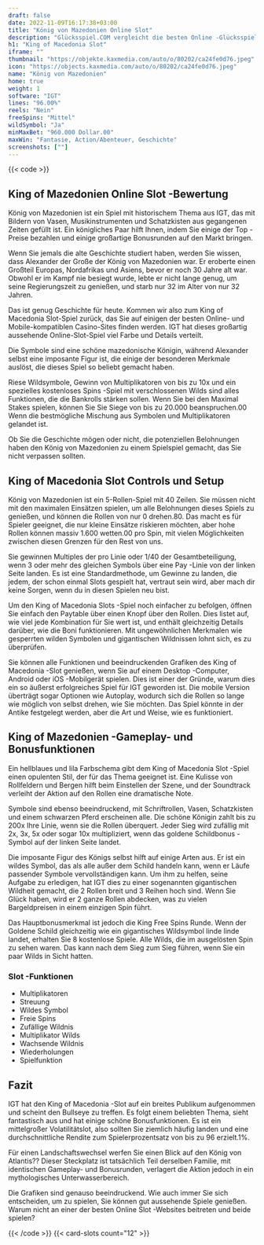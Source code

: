 ```yaml
---
draft: false
date: 2022-11-09T16:17:38+03:00
title: "König von Mazedonien Online Slot"
description: "Glücksspiel.COM vergleicht die besten Online -Glücksspiel -Sites und -spiele der Kanada.  Unabhängige Produktbewertungen und exklusive Anmeldeangebote. Jetzt spielen!"
h1: "King of Macedonia Slot"
iframe: ""
thumbnail: "https://objekte.kaxmedia.com/auto/o/80202/ca24fe0d76.jpeg"
icon: "https://objects.kaxmedia.com/auto/o/80202/ca24fe0d76.jpeg"
name: "König von Mazedonien"
home: true
weight: 1
software: "IGT"
lines: "96.00%"
reels: "Nein"
freeSpins: "Mittel"
wildSymbol: "Ja"
minMaxBet: "960.000 Dollar.00"
maxWin: "Fantasie, Action/Abenteuer, Geschichte"
screenshots: [""]
---
```


{{< code >}}<h2>King of Mazedonien Online Slot -Bewertung</h2><p>König von Mazedonien ist ein Spiel mit historischem Thema aus IGT, das mit Bildern von Vasen, Musikinstrumenten und Schatzkisten aus gegangenen Zeiten gefüllt ist. Ein königliches Paar hilft Ihnen, indem Sie einige der Top -Preise bezahlen und einige großartige Bonusrunden auf den Markt bringen.</p><p>Wenn Sie jemals die alte Geschichte studiert haben, werden Sie wissen, dass Alexander der Große der König von Mazedonien war. Er eroberte einen Großteil Europas, Nordafrikas und Asiens, bevor er noch 30 Jahre alt war. Obwohl er im Kampf nie besiegt wurde, lebte er nicht lange genug, um seine Regierungszeit zu genießen, und starb nur 32 im Alter von nur 32 Jahren.</p><p>Das ist genug Geschichte für heute. Kommen wir also zum King of Macedonia Slot-Spiel zurück, das Sie auf einigen der besten Online- und Mobile-kompatiblen Casino-Sites finden werden. IGT hat dieses großartig aussehende Online-Slot-Spiel viel Farbe und Details verteilt.</p><p>Die Symbole sind eine schöne mazedonische Königin, während Alexander selbst eine imposante Figur ist, die einige der besonderen Merkmale auslöst, die dieses Spiel so beliebt gemacht haben.</p><p>Riese Wildsymbole, Gewinn von Multiplikatoren von bis zu 10x und ein spezielles kostenloses Spins -Spiel mit verschlossenen Wilds sind alles Funktionen, die die Bankrolls stärken sollen. Wenn Sie bei den Maximal Stakes spielen, können Sie Sie Siege von bis zu 20.000 beanspruchen.00 Wenn die bestmögliche Mischung aus Symbolen und Multiplikatoren gelandet ist.</p><p>Ob Sie die Geschichte mögen oder nicht, die potenziellen Belohnungen haben den König von Mazedonien zu einem Spielspiel gemacht, das Sie nicht verpassen sollten.</p><h2>King of Macedonia Slot Controls und Setup</h2><p>König von Mazedonien ist ein 5-Rollen-Spiel mit 40 Zeilen. Sie müssen nicht mit den maximalen Einsätzen spielen, um alle Belohnungen dieses Spiels zu genießen, und können die Rollen von nur 0 drehen.80. Das macht es für Spieler geeignet, die nur kleine Einsätze riskieren möchten, aber hohe Rollen können massiv 1.600 wetten.00 pro Spin, mit vielen Möglichkeiten zwischen diesen Grenzen für den Rest von uns.</p><p>Sie gewinnen Multiples der pro Linie oder 1/40 der Gesamtbeteiligung, wenn 3 oder mehr des gleichen Symbols über eine Pay -Linie von der linken Seite landen. Es ist eine Standardmethode, um Gewinne zu landen, die jedem, der schon einmal Slots gespielt hat, vertraut sein wird, aber mach dir keine Sorgen, wenn du in diesen Spielen neu bist.</p><p>Um den King of Macedonia Slots -Spiel noch einfacher zu befolgen, öffnen Sie einfach den Paytable über einen Knopf über den Rollen. Dies listet auf, wie viel jede Kombination für Sie wert ist, und enthält gleichzeitig Details darüber, wie die Boni funktionieren. Mit ungewöhnlichen Merkmalen wie gesperrten wilden Symbolen und gigantischen Wildnissen lohnt sich, es zu überprüfen.</p><p>Sie können alle Funktionen und beeindruckenden Grafiken des King of Macedonia -Slot genießen, wenn Sie auf einem Desktop -Computer, Android oder iOS -Mobilgerät spielen. Dies ist einer der Gründe, warum dies ein so äußerst erfolgreiches Spiel für IGT geworden ist. Die mobile Version überträgt sogar Optionen wie Autoplay, wodurch sich die Rollen so lange wie möglich von selbst drehen, wie Sie möchten. Das Spiel könnte in der Antike festgelegt werden, aber die Art und Weise, wie es funktioniert.</p><h2>King of Mazedonien -Gameplay- und Bonusfunktionen</h2><p>Ein hellblaues und lila Farbschema gibt dem King of Macedonia Slot -Spiel einen opulenten Stil, der für das Thema geeignet ist. Eine Kulisse von Rollfeldern und Bergen hilft beim Einstellen der Szene, und der Soundtrack verleiht der Aktion auf den Rollen eine dramatische Note.</p><p>Symbole sind ebenso beeindruckend, mit Schriftrollen, Vasen, Schatzkisten und einem schwarzen Pferd erscheinen alle. Die schöne Königin zahlt bis zu 200x Ihre Linie, wenn sie die Rollen überquert. Jeder Sieg wird zufällig mit 2x, 3x, 5x oder sogar 10x multipliziert, wenn das goldene Schildbonus -Symbol auf der linken Seite landet.</p><p>Die imposante Figur des Königs selbst hilft auf einige Arten aus. Er ist ein wildes Symbol, das als alle außer dem Schild handeln kann, wenn er Läufe passender Symbole vervollständigen kann. Um ihm zu helfen, seine Aufgabe zu erledigen, hat IGT dies zu einer sogenannten gigantischen Wildheit gemacht, die 2 Rollen breit und 3 Reihen hoch sind. Wenn Sie Glück haben, wird er 2 ganze Rollen abdecken, was zu vielen Bargeldpreisen in einem einzigen Spin führt.</p><p>Das Hauptbonusmerkmal ist jedoch die King Free Spins Runde. Wenn der Goldene Schild gleichzeitig wie ein gigantisches Wildsymbol linde linde landet, erhalten Sie 8 kostenlose Spiele. Alle Wilds, die im ausgelösten Spin zu sehen waren. Das kann nach dem Sieg zum Sieg führen, wenn Sie ein paar Wilds in Sicht hatten.</p><h3>
Slot -Funktionen</h3><ul>
<li></span>
Multiplikatoren</li>
<li></span>
Streuung</li>
<li></span>
Wildes Symbol</li>
<li></span>
Freie Spins</li>
<li></span>
Zufällige Wildnis</li>
<li></span>
Multiplikator Wilds</li>
<li></span>
Wachsende Wildnis</li>
<li></span>
Wiederholungen</li>
<li></span>
Spielfunktion</li></ul><h2>Fazit</h2><p>IGT hat den King of Macedonia -Slot auf ein breites Publikum aufgenommen und scheint den Bullseye zu treffen. Es folgt einem beliebten Thema, sieht fantastisch aus und hat einige schöne Bonusfunktionen. Es ist ein mittelgroßer Volatilitätslot, also sollten Sie ziemlich häufig landen und eine durchschnittliche Rendite zum Spielerprozentsatz von bis zu 96 erzielt.1%.</p><p>Für einen Landschaftswechsel werfen Sie einen Blick auf den König von Atlantis?? Dieser Steckplatz ist tatsächlich Teil derselben Familie, mit identischen Gameplay- und Bonusrunden, verlagert die Aktion jedoch in ein mythologisches Unterwasserbereich.</p><p>Die Grafiken sind genauso beeindruckend. Wie auch immer Sie sich entscheiden, um zu spielen, Sie können gut aussehende Spiele genießen. Warum nicht an einer der besten Online Slot -Websites beitreten und beide spielen?</p>{{< /code >}}
 {{< card-slots count="12" >}}